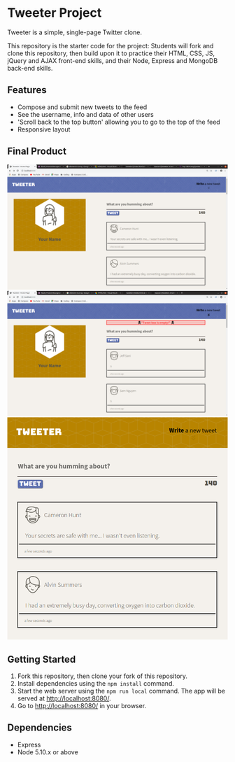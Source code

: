 # Tweeter Project

Tweeter is a simple, single-page Twitter clone.

This repository is the starter code for the project: Students will fork and clone this repository, then build upon it to practice their HTML, CSS, JS, jQuery and AJAX front-end skills, and their Node, Express and MongoDB back-end skills.

## Features 

- Compose and submit new tweets to the feed
- See the username, info and data of other users
- 'Scroll back to the top button' allowing you to go to the top of the feed
- Responsive layout 

## Final Product
![Screenshot of default layout](https://raw.githubusercontent.com/SergeRodriguez/tweeter1/master/Docs/Screenshot%20from%202019-11-07%2020-42-46.png)
![Screenshot of error message](https://raw.githubusercontent.com/SergeRodriguez/tweeter1/master/Docs/Screenshot%20from%202019-11-07%2020-37-29.png)
![Screenshot of phone layout ](https://github.com/SergeRodriguez/tweeter1/blob/master/Docs/Screenshot%20from%202019-11-07%2020-43-32.png)


## Getting Started

1. Fork this repository, then clone your fork of this repository.
2. Install dependencies using the `npm install` command.
3. Start the web server using the `npm run local` command. The app will be served at <http://localhost:8080/>.
4. Go to <http://localhost:8080/> in your browser.

## Dependencies

- Express
- Node 5.10.x or above
